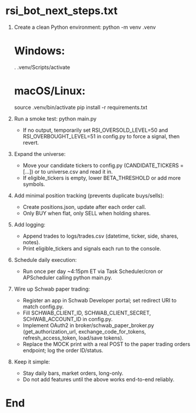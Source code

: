# rsi_bot_next_steps.txt

1) Create a clean Python environment:
   python -m venv .venv
   # Windows:
   . .venv/Scripts/activate
   # macOS/Linux:
   source .venv/bin/activate
   pip install -r requirements.txt

2) Run a smoke test:
   python main.py
   - If no output, temporarily set RSI_OVERSOLD_LEVEL=50 and RSI_OVERBOUGHT_LEVEL=51 in config.py to force a signal, then revert.

3) Expand the universe:
   - Move your candidate tickers to config.py (CANDIDATE_TICKERS = [...]) or to universe.csv and read it in.
   - If eligible_tickers is empty, lower BETA_THRESHOLD or add more symbols.

4) Add minimal position tracking (prevents duplicate buys/sells):
   - Create positions.json, update after each order call.
   - Only BUY when flat, only SELL when holding shares.

5) Add logging:
   - Append trades to logs/trades.csv (datetime, ticker, side, shares, notes).
   - Print eligible_tickers and signals each run to the console.

6) Schedule daily execution:
   - Run once per day ~4:15pm ET via Task Scheduler/cron or APScheduler calling python main.py.

7) Wire up Schwab paper trading:
   - Register an app in Schwab Developer portal; set redirect URI to match config.py.
   - Fill SCHWAB_CLIENT_ID, SCHWAB_CLIENT_SECRET, SCHWAB_ACCOUNT_ID in config.py.
   - Implement OAuth2 in broker/schwab_paper_broker.py (get_authorization_url, exchange_code_for_tokens, refresh_access_token, load/save tokens).
   - Replace the MOCK print with a real POST to the paper trading orders endpoint; log the order ID/status.

8) Keep it simple:
   - Stay daily bars, market orders, long-only.
   - Do not add features until the above works end-to-end reliably.

# End
